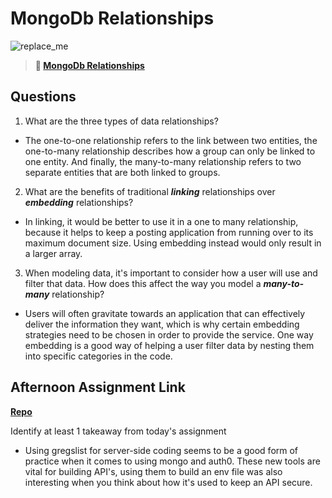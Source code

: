 # MongoDb Relationships

![replace_me](https://codeworks.blob.core.windows.net/public/assets/img/illustrations/placeholder.svg)

> **📖 [MongoDb Relationships](https://codeworksacademy.com/fs-student-guide/resources/wk5/02-Relationships)**

## Questions

1. What are the three types of data relationships?

- The one-to-one relationship refers to the link between two entities, the one-to-many relationship describes how a group can only be linked to one entity. And finally, the many-to-many relationship refers to two separate entities that are both linked to groups.

2. What are the benefits of traditional ***linking*** relationships over ***embedding*** relationships?

- In linking, it would be better to use it in a one to many relationship, because it helps to keep a posting application from running over to its maximum document size. Using embedding instead would only result in a larger array.

3. When modeling data, it's important to consider how a user will use and filter that data. How does this affect the way you model a ***many-to-many*** relationship? 

- Users will often gravitate towards an application that can effectively deliver the information they want, which is why certain embedding strategies need to be chosen in order to provide the service. One way embedding is a good way of helping a user filter data by nesting them into specific categories in the code.

## Afternoon Assignment Link

**[Repo](https://github.com/doctorgrant99/spring23_gregslistNode)**

Identify at least 1 takeaway from today's assignment

- Using gregslist for server-side coding seems to be a good form of practice when it comes to using mongo and auth0. These new tools are vital for building API's, using them to build an env file was also interesting when you think about how it's used to keep an API secure.
